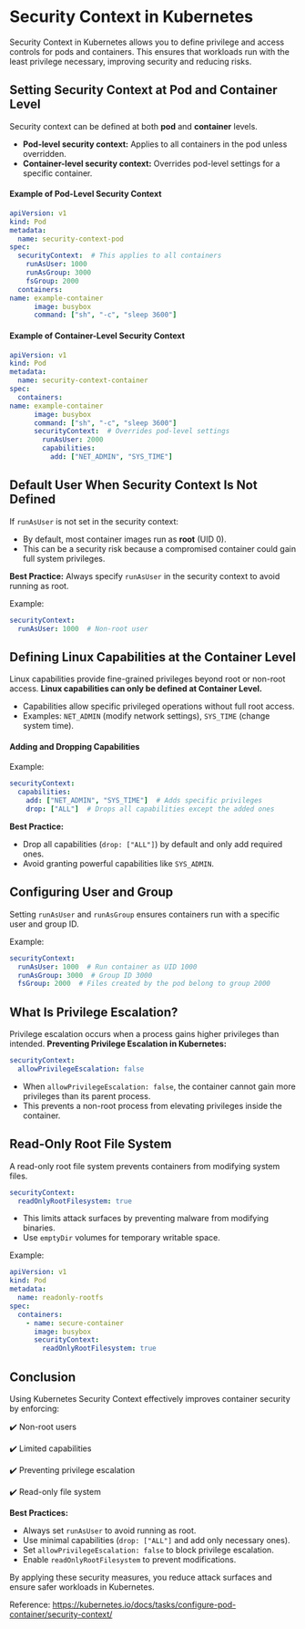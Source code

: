 # Security Context in Kubernetes
Security Context in Kubernetes allows you to define privilege and access controls for pods and containers. This ensures that workloads run with the least privilege necessary, improving security and reducing risks. 
## Setting Security Context at Pod and Container Level 
Security context can be defined at both **pod** and **container** levels. 

- **Pod-level security context:** Applies to all containers in the pod unless overridden. 
- **Container-level security context:** Overrides pod-level settings for a specific container. 
#### Example of Pod-Level Security Context 
```yaml
apiVersion: v1
kind: Pod
metadata:
  name: security-context-pod
spec:
  securityContext:  # This applies to all containers
    runAsUser: 1000
    runAsGroup: 3000
    fsGroup: 2000
  containers:
name: example-container
      image: busybox
      command: ["sh", "-c", "sleep 3600"]
``` 
#### Example of Container-Level Security Context 
```yaml
apiVersion: v1
kind: Pod
metadata:
  name: security-context-container
spec:
  containers:
name: example-container
      image: busybox
      command: ["sh", "-c", "sleep 3600"]
      securityContext:  # Overrides pod-level settings
        runAsUser: 2000
        capabilities:
          add: ["NET_ADMIN", "SYS_TIME"]
``` 

## Default User When Security Context Is Not Defined 
If `runAsUser` is not set in the security context: 

- By default, most container images run as **root** (UID 0). 
- This can be a security risk because a compromised container could gain full system privileges. 

**Best Practice:** 
Always specify `runAsUser` in the security context to avoid running as root. 

Example:
```yaml
securityContext:
  runAsUser: 1000  # Non-root user
``` 

## Defining Linux Capabilities at the Container Level 
Linux capabilities provide fine-grained privileges beyond root or non-root access. **Linux capabilities can only be defined at Container Level.**
- Capabilities allow specific privileged operations without full root access. 
- Examples: `NET_ADMIN` (modify network settings), `SYS_TIME` (change system time). 
#### Adding and Dropping Capabilities 
Example:
```yaml
securityContext:
  capabilities:
    add: ["NET_ADMIN", "SYS_TIME"]  # Adds specific privileges
    drop: ["ALL"]  # Drops all capabilities except the added ones
``` 
**Best Practice:** 
- Drop all capabilities (`drop: ["ALL"]`) by default and only add required ones. 
- Avoid granting powerful capabilities like `SYS_ADMIN`. 

## Configuring User and Group 
Setting `runAsUser` and `runAsGroup` ensures containers run with a specific user and group ID. 

Example:
```yaml
securityContext:
  runAsUser: 1000  # Run container as UID 1000
  runAsGroup: 3000  # Group ID 3000
  fsGroup: 2000  # Files created by the pod belong to group 2000
``` 

## What Is Privilege Escalation? 
Privilege escalation occurs when a process gains higher privileges than intended. 
**Preventing Privilege Escalation in Kubernetes:** 
```yaml
securityContext:
  allowPrivilegeEscalation: false
``` 
- When `allowPrivilegeEscalation: false`, the container cannot gain more privileges than its parent process. 
- This prevents a non-root process from elevating privileges inside the container. 

## Read-Only Root File System 
A read-only root file system prevents containers from modifying system files. 
```yaml
securityContext:
  readOnlyRootFilesystem: true
``` 
- This limits attack surfaces by preventing malware from modifying binaries. 
- Use `emptyDir` volumes for temporary writable space. 

Example:
```yaml
apiVersion: v1
kind: Pod
metadata:
  name: readonly-rootfs
spec:
  containers:
    - name: secure-container
      image: busybox
      securityContext:
        readOnlyRootFilesystem: true
``` 

## Conclusion 
Using Kubernetes Security Context effectively improves container security by enforcing: 

:heavy_check_mark: Non-root users 

:heavy_check_mark: Limited capabilities 

:heavy_check_mark: Preventing privilege escalation 

:heavy_check_mark: Read-only file system 

**Best Practices:** 
- Always set `runAsUser` to avoid running as root. 
- Use minimal capabilities (`drop: ["ALL"]` and add only necessary ones). 
- Set `allowPrivilegeEscalation: false` to block privilege escalation. 
- Enable `readOnlyRootFilesystem` to prevent modifications. 

By applying these security measures, you reduce attack surfaces and ensure safer workloads in Kubernetes. 

Reference: https://kubernetes.io/docs/tasks/configure-pod-container/security-context/
